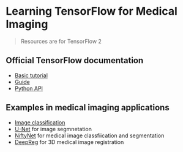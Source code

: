 
# Learning TensorFlow for Medical Imaging

>Resources are for TensorFlow 2

## Official TensorFlow documentation
- [Basic tutorial](https://www.tensorflow.org/tutorials)
- [Guide](https://www.tensorflow.org/guide)
- [Python API](https://www.tensorflow.org/versions)

## Examples in medical imaging applications
- [Image classification](https://www.tensorflow.org/tutorials/images/classification)
- [U-Net](https://www.tensorflow.org/tutorials/images/segmentation) for image segmnetation
- [NiftyNet](https://github.com/NifTK/NiftyNet) for medical image classfiication and segmentation
- [DeepReg](https://github.com/DeepRegNet/DeepReg) for 3D medical image registration 
